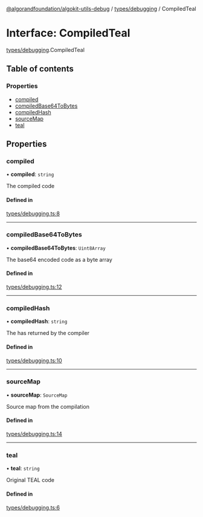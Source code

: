 [@algorandfoundation/algokit-utils-debug](../README.md) / [types/debugging](../modules/types_debugging.md) / CompiledTeal

# Interface: CompiledTeal

[types/debugging](../modules/types_debugging.md).CompiledTeal

## Table of contents

### Properties

- [compiled](types_debugging.CompiledTeal.md#compiled)
- [compiledBase64ToBytes](types_debugging.CompiledTeal.md#compiledbase64tobytes)
- [compiledHash](types_debugging.CompiledTeal.md#compiledhash)
- [sourceMap](types_debugging.CompiledTeal.md#sourcemap)
- [teal](types_debugging.CompiledTeal.md#teal)

## Properties

### compiled

• **compiled**: `string`

The compiled code

#### Defined in

[types/debugging.ts:8](https://github.com/algorandfoundation/algokit-utils-ts/blob/main/debug-utils/src/types/debugging.ts#L8)

---

### compiledBase64ToBytes

• **compiledBase64ToBytes**: `Uint8Array`

The base64 encoded code as a byte array

#### Defined in

[types/debugging.ts:12](https://github.com/algorandfoundation/algokit-utils-ts/blob/main/debug-utils/src/types/debugging.ts#L12)

---

### compiledHash

• **compiledHash**: `string`

The has returned by the compiler

#### Defined in

[types/debugging.ts:10](https://github.com/algorandfoundation/algokit-utils-ts/blob/main/debug-utils/src/types/debugging.ts#L10)

---

### sourceMap

• **sourceMap**: `SourceMap`

Source map from the compilation

#### Defined in

[types/debugging.ts:14](https://github.com/algorandfoundation/algokit-utils-ts/blob/main/debug-utils/src/types/debugging.ts#L14)

---

### teal

• **teal**: `string`

Original TEAL code

#### Defined in

[types/debugging.ts:6](https://github.com/algorandfoundation/algokit-utils-ts/blob/main/debug-utils/src/types/debugging.ts#L6)
